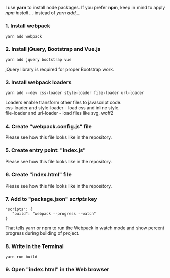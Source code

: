 I use **yarn** to install node packages. 
If you prefer **npm**, keep in mind to apply _npm install ..._ instead of _yarn add,..._

### 1. Install webpack

`yarn add webpack`

### 2. Install jQuery, Bootstrap and Vue.js
`yarn add jquery bootstrap vue`

jQuery library is required for proper Bootstrap work.

### 3. Install webpack loaders

`yarn add --dev css-loader style-loader file-loader url-loader`

Loaders enable transform other files to javascript code.  
css-loader and style-loader - load css and inline style.  
file-loader and url-loader - load files like svg, woff2

### 4. Create "webpack.config.js" file 

Please see how this file looks like in the repository.

### 5. Create entry point: "index.js"

Please see how this file looks like in the repository.

### 6. Create "index.html" file

Please see how this file looks like in the repository.

### 7. Add to "package.json" _scripts_ key

```
"scripts": {
   "build": "webpack --progress --watch"
}
 ```

That tells yarn or npm to run the Webpack in watch mode and show percent progress during building of project.

### 8. Write in the Terminal 

`yarn run build`

### 9. Open "index.html" in the Web browser
